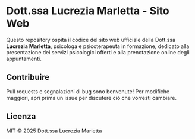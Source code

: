 # Dott.ssa Lucrezia Marletta - Sito Web

Questo repository ospita il codice del sito web ufficiale della Dott.ssa **Lucrezia Marletta**, psicologa e psicoterapeuta in formazione, dedicato alla presentazione dei servizi psicologici offerti e alla prenotazione online degli appuntamenti.

## Contribuire

Pull requests e segnalazioni di bug sono benvenute! Per modifiche maggiori, apri prima un issue per discutere ciò che vorresti cambiare.

## Licenza

MIT © 2025 Dott.ssa Lucrezia Marletta
